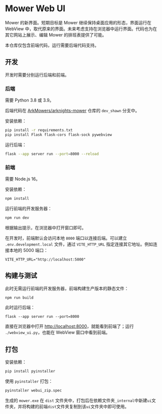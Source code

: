 # Mower Web UI

Mower 的新界面。短期目标是 Mower 继续保持桌面应用的形态，界面运行在 WebView 中，取代原来的界面。未来考虑支持在浏览器中运行界面。代码也为在其它网站上展示、编辑 Mower 的排班表提供了可能。

本仓库仅包含前端代码，运行需要后端代码支持。

## 开发

开发时需要分别运行后端和前端。

### 后端

需要 Python 3.8 或 3.9。

后端代码在 [ArkMowers/arknights-mower](https://github.com/ArkMowers/arknights-mower) 仓库的 `dev_shawn` 分支中。

安装依赖：

```bash
pip install -r requirements.txt
pip install Flask flask-cors flask-sock pywebview
```

运行后端：

```bash
flask --app server run --port=8000 --reload
```

### 前端

需要 Node.js 16。

安装依赖：

```bash
npm install
```

运行前端的开发服务器：

```bash
npm run dev
```

根据输出提示，在浏览器中打开窗口即可。

在开发时，前端默认会访问本地 `8000` 端口以连接后端。可以建立 `.env.development.local` 文件，通过 `VITE_HTTP_URL` 指定连接其它地址。例如连接本地的 5000 端口：

```plaintext
VITE_HTTP_URL="http://localhost:5000"
```

## 构建与测试

此时无需运行前端的开发服务器，前端构建生产版本的静态文件：

```bash
npm run build
```

此时运行后端：

```运行
flask --app server run --port=8000
```

直接在浏览器中打开 <http://localhost:8000>，就能看到前端了；运行 `./webview_ui.py`，也能在 WebView 窗口中看到前端。

## 打包

安装依赖：

```bash
pip install pyinstaller
```

使用 `pyinstaller` 打包：

```bash
pyinstaller webui_zip.spec
```

生成的 `mower.exe` 在 `dist` 文件夹中，打包后在依赖文件夹`_internal`中新建`ui`文件夹，并将构建的前端`dist`文件夹复制到该`ui`文件夹中即可使用。
